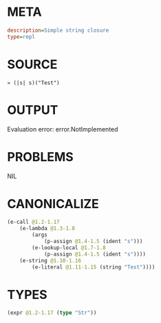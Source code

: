 # META
~~~ini
description=Simple string closure
type=repl
~~~
# SOURCE
~~~roc
» (|s| s)("Test")
~~~
# OUTPUT
Evaluation error: error.NotImplemented
# PROBLEMS
NIL
# CANONICALIZE
~~~clojure
(e-call @1.2-1.17
	(e-lambda @1.3-1.8
		(args
			(p-assign @1.4-1.5 (ident "s")))
		(e-lookup-local @1.7-1.8
			(p-assign @1.4-1.5 (ident "s"))))
	(e-string @1.10-1.16
		(e-literal @1.11-1.15 (string "Test"))))
~~~
# TYPES
~~~clojure
(expr @1.2-1.17 (type "Str"))
~~~
